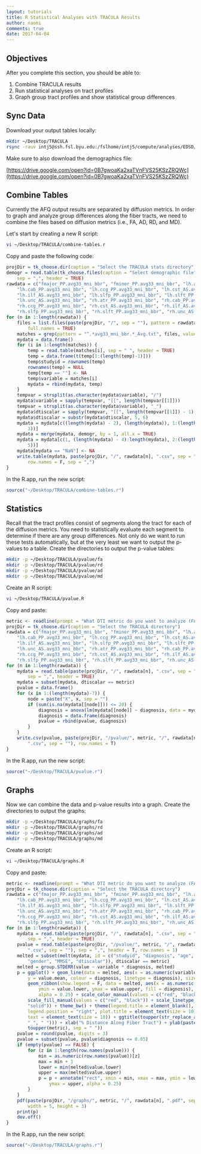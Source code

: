 ```yaml
---
layout: tutorials
title: R Statistical Analyses with TRACULA Results
author: naomi
comments: true
date: 2017-04-04
---
```


## Objectives

After you complete this section, you should be able to:

1. Combine TRACULA results
2. Run statistical analyses on tract profiles
3. Graph group tract profiles and show statistical group differences

## Sync Data

Download your output tables locally:

```bash
mkdir ~/Desktop/TRACULA
rsync -rauv intj5@ssh.fsl.byu.edu:/fslhome/intj5/compute/analyses/EDSD/TRACULA/data/stats/ ~/Desktop/TRACULA
```

Make sure to also download the demographics file:

[https://drive.google.com/open?id=0B7gwoaKa2xaTVnFVS25KSzZRQWc](https://drive.google.com/open?id=0B7gwoaKa2xaTVnFVS25KSzZRQWc)

## Combine Tables

Currently the AFQ output results are separated by diffusion metrics. In order to graph and analyze group differences along the fiber tracts, we need to combine the files based on diffusion metrics (i.e., FA, AD, RD, and MD).

Let's start by creating a new R script:

```bash
vi ~/Desktop/TRACULA/combine-tables.r
```

Copy and paste the following code:

```r
projDir = tk_choose.dir(caption = "Select the TRACULA stats directory")
demogr = read.table(tk_choose.files(caption = "Select demographic file"),
    sep = ",", header = TRUE)
rawdata = c("fmajor_PP.avg33_mni_bbr", "fminor_PP.avg33_mni_bbr", "lh.atr_PP.avg33_mni_bbr",
    "lh.cab_PP.avg33_mni_bbr", "lh.ccg_PP.avg33_mni_bbr", "lh.cst_AS.avg33_mni_bbr",
    "lh.ilf_AS.avg33_mni_bbr", "lh.slfp_PP.avg33_mni_bbr", "lh.slft_PP.avg33_mni_bbr",
    "lh.unc_AS.avg33_mni_bbr", "rh.atr_PP.avg33_mni_bbr", "rh.cab_PP.avg33_mni_bbr",
    "rh.ccg_PP.avg33_mni_bbr", "rh.cst_AS.avg33_mni_bbr", "rh.ilf_AS.avg33_mni_bbr",
    "rh.slfp_PP.avg33_mni_bbr", "rh.slft_PP.avg33_mni_bbr", "rh.unc_AS.avg33_mni_bbr")
for (n in 1:length(rawdata)) {
    files = list.files(paste(projDir, "/", sep = ""), pattern = rawdata[n],
        full.names = TRUE)
    matches = grep(pattern = "^.*avg33_mni_bbr.*_Avg.txt", files, value = T)
    mydata = data.frame()
    for (i in 1:length(matches)) {
        temp = read.table(matches[i], sep = " ", header = TRUE)
        temp = data.frame(t(temp[1:(length(temp)-1)]))
        temp$studyid = rownames(temp)
        rownames(temp) = NULL
        temp[temp == ""] <- NA
        temp$variable = matches[i]
        mydata = rbind(mydata, temp)
    }
    tempvar = strsplit(as.character(mydata$variable), "/")
    mydata$variable = sapply(tempvar, "[[", length(tempvar[[1]]))
    tempvar = strsplit(as.character(mydata$variable), "_")
    mydata$dtiscalar = sapply(tempvar, "[[", length(tempvar[[1]]) - 1)
    mydata$dtiscalar = substr(mydata$dtiscalar, 5, 6)
    mydata = mydata[c((length(mydata) - 2), (length(mydata)), 1:(length(mydata) -
        3))]
    mydata = merge(mydata, demogr, by = 1, all.x = TRUE)
    mydata = mydata[c(1, (length(mydata) - 4):length(mydata), 2:(length(mydata) -
        5))]
    mydata[mydata == "NaN"] <- NA
    write.table(mydata, paste(projDir, "/", rawdata[n], ".csv", sep = ""),
        row.names = F, sep = ",")
}
```

In the R.app, run the new script:

```r
source("~/Desktop/TRACULA/combine-tables.r")
```

## Statistics

Recall that the tract profiles consist of segments along the tract for each of the diffusion metrics. You need to statistically evaluate each segment to determine if there are any group differences. Not only do we want to run these tests automatically, but at the very least we want to output the p-values to a table. Create the directories to output the p-value tables:

```bash
mkdir -p ~/Desktop/TRACULA/pvalue/fa
mkdir -p ~/Desktop/TRACULA/pvalue/rd
mkdir -p ~/Desktop/TRACULA/pvalue/ad
mkdir -p ~/Desktop/TRACULA/pvalue/md
```

Create an R script:

```bash
vi ~/Desktop/TRACULA/pvalue.R
```

Copy and paste:

```r
metric <- readline(prompt = "What DTI metric do you want to analyze (FA, RD, MD, AD): ")
projDir = tk_choose.dir(caption = "Select the TRACULA directory")
rawdata = c("fmajor_PP.avg33_mni_bbr", "fminor_PP.avg33_mni_bbr", "lh.atr_PP.avg33_mni_bbr",
    "lh.cab_PP.avg33_mni_bbr", "lh.ccg_PP.avg33_mni_bbr", "lh.cst_AS.avg33_mni_bbr",
    "lh.ilf_AS.avg33_mni_bbr", "lh.slfp_PP.avg33_mni_bbr", "lh.slft_PP.avg33_mni_bbr",
    "lh.unc_AS.avg33_mni_bbr", "rh.atr_PP.avg33_mni_bbr", "rh.cab_PP.avg33_mni_bbr",
    "rh.ccg_PP.avg33_mni_bbr", "rh.cst_AS.avg33_mni_bbr", "rh.ilf_AS.avg33_mni_bbr",
    "rh.slfp_PP.avg33_mni_bbr", "rh.slft_PP.avg33_mni_bbr", "rh.unc_AS.avg33_mni_bbr")
for (n in 1:length(rawdata)) {
    mydata = read.table(paste(projDir, "/", rawdata[n], ".csv", sep = ""),
        sep = ",", header = TRUE)
    mydata = subset(mydata, dtiscalar == metric)
    pvalue = data.frame()
    for (x in 1:(length(mydata)-7)) {
        node = paste("X", x, sep = "")
        if (sum(is.na(mydata[[node]])) <= 20) {
        	diagnosis = anova(lm(mydata[[node]] ~ diagnosis, data = mydata, na.action=na.omit))[5][1,]
        	diagnosis = data.frame(diagnosis)
        	pvalue = rbind(pvalue, diagnosis)
        }
    }
    write.csv(pvalue, paste(projDir, "/pvalue/", metric, "/", rawdata[n],
        ".csv", sep = ""), row.names = T)
}
```

In the R.app, run the new script:

```r
source("~/Desktop/TRACULA/pvalue.r")
```

## Graphs

Now we can combine the data and p-value results into a graph. Create the directories to output the graphs:

```bash
mkdir -p ~/Desktop/TRACULA/graphs/fa
mkdir -p ~/Desktop/TRACULA/graphs/rd
mkdir -p ~/Desktop/TRACULA/graphs/ad
mkdir -p ~/Desktop/TRACULA/graphs/md
```

Create an R script:

```bash
vi ~/Desktop/TRACULA/graphs.R
```

Copy and paste:

```r
metric <- readline(prompt = "What DTI metric do you want to analyze (FA, RD, MD, AD): ")
projDir = tk_choose.dir(caption = "Select the TRACULA directory")
rawdata = c("fmajor_PP.avg33_mni_bbr", "fminor_PP.avg33_mni_bbr", "lh.atr_PP.avg33_mni_bbr",
    "lh.cab_PP.avg33_mni_bbr", "lh.ccg_PP.avg33_mni_bbr", "lh.cst_AS.avg33_mni_bbr",
    "lh.ilf_AS.avg33_mni_bbr", "lh.slfp_PP.avg33_mni_bbr", "lh.slft_PP.avg33_mni_bbr",
    "lh.unc_AS.avg33_mni_bbr", "rh.atr_PP.avg33_mni_bbr", "rh.cab_PP.avg33_mni_bbr",
    "rh.ccg_PP.avg33_mni_bbr", "rh.cst_AS.avg33_mni_bbr", "rh.ilf_AS.avg33_mni_bbr",
    "rh.slfp_PP.avg33_mni_bbr", "rh.slft_PP.avg33_mni_bbr", "rh.unc_AS.avg33_mni_bbr")
for (n in 1:length(rawdata)) {
    mydata = read.table(paste(projDir, "/", rawdata[n], ".csv", sep = ""),
        sep = ",", header = TRUE)
    pvalue = read.table(paste(projDir, "/pvalue/", metric, "/", rawdata[n],
        ".csv", sep = ""), sep = ",", header = T, row.names = 1)
    melted = subset(melt(mydata, id = c("studyid", "diagnosis", "age", "education",
        "gender", "MMSE", "dtiscalar")), dtiscalar == metric)
    melted = group.STDERR(value ~ variable * diagnosis, melted)
    p = ggplot() + geom_line(data = melted, aes(x = as.numeric(variable),
        y = value.mean, colour = diagnosis, linetype = diagnosis), size = 0.5) +
        geom_ribbon(show.legend = F, data = melted, aes(x = as.numeric(variable),
            ymin = value.lower, ymax = value.upper, fill = diagnosis),
            alpha = 0.25) + scale_color_manual(values = c("red", "black")) +
        scale_fill_manual(values = c("red", "black")) + scale_linetype_manual(values = c("solid",
        "solid")) + theme_bw() + theme(legend.title = element_blank(),
        legend.position = "right", plot.title = element_text(size = 10),
        text = element_text(size = 10)) + ggtitle(toupper(str_replace_all(rawdata[n],
        "_", " "))) + xlab("% Distance Along Fiber Tract") + ylab(paste("Mean",
        toupper(metric), sep = " "))
    pvalue = round(pvalue, digits = 3)
    pvalue = subset(pvalue, pvalue$diagnosis <= 0.05)
    if (empty(pvalue) == FALSE) {
        for (z in 1:length(row.names(pvalue))) {
            min = as.numeric(row.names(pvalue))[z]
            max = min + 1
            lower = min(melted$value.lower)
            upper = max(melted$value.upper)
            p = p + annotate("rect", xmin = min, xmax = max, ymin = lower,
                ymax = upper, alpha = 0.25)
        }
    }
    pdf(paste(projDir, "/graphs/", metric, "/", rawdata[n], ".pdf", sep = ""),
        width = 5, height = 3)
    print(p)
    dev.off()
}
```

In the R.app, run the new script:

```r
source("~/Desktop/TRACULA/graphs.r")
```
